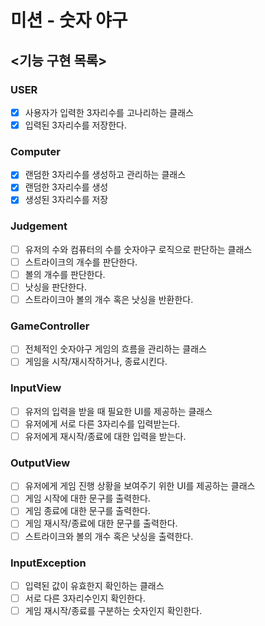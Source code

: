 # 미션 - 숫자 야구

## <기능 구현 목록>

### USER
- [x] 사용자가 입력한 3자리수를 고나리하는 클래스
- [x] 입력된 3자리수를 저장한다.

### Computer

- [x] 랜덤한 3자리수를 생성하고 관리하는 클래스
- [x] 랜덤한 3자리수를 생성
- [x] 생성된 3자리수를 저장

### Judgement
- [ ] 유저의 수와 컴퓨터의 수를 숫자야구 로직으로 판단하는 클래스
- [ ] 스트라이크의 개수를 판단한다.
- [ ] 볼의 개수를 판단한다.
- [ ] 낫싱을 판단한다.
- [ ] 스트라이크아 볼의 개수 혹은 낫싱을 반환한다.

### GameController
- [ ] 전체적인 숫자야구 게임의 흐름을 관리하는 클래스
- [ ] 게임을 시작/재시작하거나, 종료시킨다.

### InputView
- [ ] 유저의 입력을 받을 때 필요한 UI를 제공하는 클래스
- [ ] 유저에게 서로 다른 3자리수를 입력받는다.
- [ ] 유저에게 재시작/종료에 대한 입력을 받는다.

### OutputView
- [ ] 유저에게 게임 진행 상황을 보여주기 위한 UI를 제공하는 클래스
- [ ] 게임 시작에 대한 문구를 출력한다.
- [ ] 게임 종료에 대한 문구를 출력한다.
- [ ] 게임 재시작/종료에 대한 문구를 출력한다.
- [ ] 스트라이크와 볼의 개수 혹은 낫싱을 출력한다.

### InputException
- [ ] 입력된 값이 유효한지 확인하는 클래스
- [ ] 서로 다른 3자리수인지 확인한다.
- [ ] 게임 재시작/종료를 구분하는 숫자인지 확인한다.